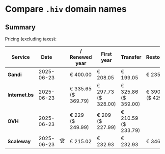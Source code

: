# Compare `.hiv` domain names

## Summary

Pricing (excluding taxes):

| Service | Date |  | / Renewed year | First year | Transfer | Restoration |
|--|--|--|--|--|--|--|
| **Gandi** | 2025-06-23 |  | € 400.00 | € 208.05 | € 199.05 | € 235.35 |
| **Internet.bs** | 2025-06-23 |  | € 335.65<br>($ 369.79) | € 297.73<br>($ 328.00) | € 325.86<br>($ 359.00) | € 390.15<br>($ 429.79) |
| **OVH** | 2025-06-23 |  | € 229<br>($ 249.99) | € 209<br>($ 227.99) | € 210.59<br>($ 233.79) |  |
| **Scaleway** | 2025-06-23 | 🏆 | € 215.02 | € 232.93 | € 232.93 | € 346.81 |
